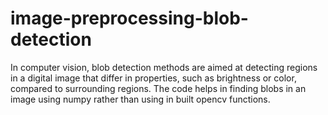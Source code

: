 # image-preprocessing-blob-detection

In computer vision, blob detection methods are aimed at detecting regions in a digital image that differ in properties, such as brightness or color, compared to surrounding regions. The code helps in finding blobs in an image using numpy rather than using in built opencv functions.
